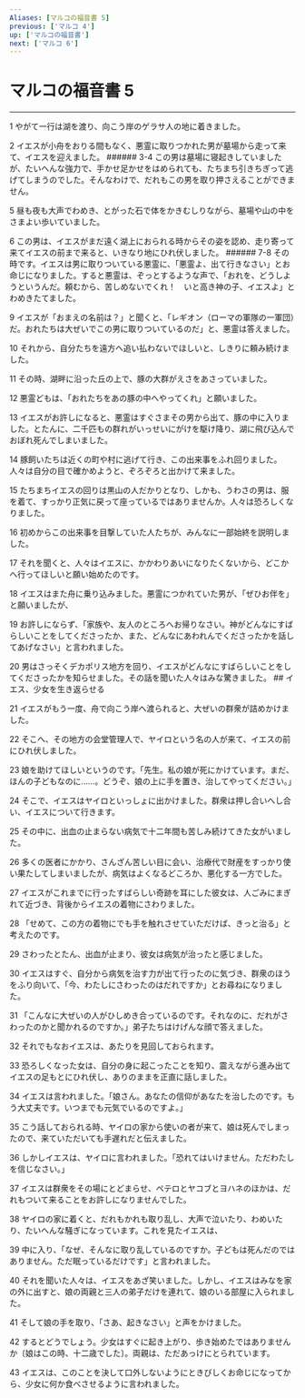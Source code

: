 ```yaml
---
Aliases: [マルコの福音書 5]
previous: ['マルコ 4']
up: ['マルコの福音書']
next: ['マルコ 6']
---
```

# マルコの福音書 5

***




1 
やがて一行は湖を渡り、向こう岸のゲラサ人の地に着きました。 



2 
イエスが小舟をおりる間もなく、悪霊に取りつかれた男が墓場から走って来て、イエスを迎えました。 ###### 3-4 この男は墓場に寝起きしていましたが、たいへんな強力で、手かせ足かせをはめられても、たちまち引きちぎって逃げてしまうのでした。そんなわけで、だれもこの男を取り押さえることができません。 



5 
昼も夜も大声でわめき、とがった石で体をかきむしりながら、墓場や山の中をさまよい歩いていました。 



6 
この男は、イエスがまだ遠く湖上におられる時からその姿を認め、走り寄って来てイエスの前まで来ると、いきなり地にひれ伏しました。 ###### 7-8 その時です。イエスは男に取りついている悪霊に、「悪霊よ、出て行きなさい」とお命じになりました。すると悪霊は、ぞっとするような声で、「おれを、どうしようというんだ。頼むから、苦しめないでくれ！　いと高き神の子、イエスよ」とわめきたてました。 



9 
イエスが「おまえの名前は？」と聞くと、「レギオン（ローマの軍隊の一軍団）だ。おれたちは大ぜいでこの男に取りついているのだ」と、悪霊は答えました。 



10 
それから、自分たちを遠方へ追い払わないでほしいと、しきりに頼み続けました。 



11 
その時、湖畔に沿った丘の上で、豚の大群がえさをあさっていました。 



12 
悪霊どもは、「おれたちをあの豚の中へやってくれ」と願いました。 



13 
イエスがお許しになると、悪霊はすぐさまその男から出て、豚の中に入りました。とたんに、二千匹もの群れがいっせいにがけを駆け降り、湖に飛び込んでおぼれ死んでしまいました。 



14 
豚飼いたちは近くの町や村に逃げて行き、この出来事をふれ回りました。人々は自分の目で確かめようと、ぞろぞろと出かけて来ました。 



15 
たちまちイエスの回りは黒山の人だかりとなり、しかも、うわさの男は、服を着て、すっかり正気に戻って座っているではありませんか。人々は恐ろしくなりました。 



16 
初めからこの出来事を目撃していた人たちが、みんなに一部始終を説明しました。 



17 
それを聞くと、人々はイエスに、かかわりあいになりたくないから、どこかへ行ってほしいと願い始めたのです。 



18 
イエスはまた舟に乗り込みました。悪霊につかれていた男が、「ぜひお伴を」と願いましたが、 



19 
お許しにならず、「家族や、友人のところへお帰りなさい。神がどんなにすばらしいことをしてくださったか、また、どんなにあわれんでくださったかを話してあげなさい」と言われました。 



20 
男はさっそくデカポリス地方を回り、イエスがどんなにすばらしいことをしてくださったかを知らせました。その話を聞いた人々はみな驚きました。 ## イエス、少女を生き返らせる 



21 
イエスがもう一度、舟で向こう岸へ渡られると、大ぜいの群衆が詰めかけました。 



22 
そこへ、その地方の会堂管理人で、ヤイロという名の人が来て、イエスの前にひれ伏しました。 



23 
娘を助けてほしいというのです。「先生。私の娘が死にかけています。まだ、ほんの子どもなのに……。どうぞ、娘の上に手を置き、治してやってください。」 



24 
そこで、イエスはヤイロといっしょに出かけました。群衆は押し合いへし合い、イエスについて行きます。 



25 
その中に、出血の止まらない病気で十二年間も苦しみ続けてきた女がいました。 



26 
多くの医者にかかり、さんざん苦しい目に会い、治療代で財産をすっかり使い果たしてしまいましたが、病気はよくなるどころか、悪化する一方でした。 



27 
イエスがこれまでに行ったすばらしい奇跡を耳にした彼女は、人ごみにまぎれて近づき、背後からイエスの着物にさわりました。 



28 
「せめて、この方の着物にでも手を触れさせていただけば、きっと治る」と考えたのです。 



29 
さわったとたん、出血が止まり、彼女は病気が治ったと感じました。 



30 
イエスはすぐ、自分から病気を治す力が出て行ったのに気づき、群衆のほうをふり向いて、「今、わたしにさわったのはだれですか」とお尋ねになりました。 



31 
「こんなに大ぜいの人がひしめき合っているのです。それなのに、だれがさわったのかと聞かれるのですか。」弟子たちはけげんな顔で答えました。 



32 
それでもなおイエスは、あたりを見回しておられます。 



33 
恐ろしくなった女は、自分の身に起こったことを知り、震えながら進み出てイエスの足もとにひれ伏し、ありのままを正直に話しました。 



34 
イエスは言われました。「娘さん。あなたの信仰があなたを治したのです。もう大丈夫です。いつまでも元気でいるのですよ。」 



35 
こう話しておられる時、ヤイロの家から使いの者が来て、娘は死んでしまったので、来ていただいても手遅れだと伝えました。 



36 
しかしイエスは、ヤイロに言われました。「恐れてはいけません。ただわたしを信じなさい。」 



37 
イエスは群衆をその場にとどまらせ、ペテロとヤコブとヨハネのほかは、だれもついて来ることをお許しになりませんでした。 



38 
ヤイロの家に着くと、だれもかれも取り乱し、大声で泣いたり、わめいたり、たいへんな騒ぎになっています。これを見たイエスは、 



39 
中に入り、「なぜ、そんなに取り乱しているのですか。子どもは死んだのではありません。ただ眠っているだけです」と言われました。 



40 
それを聞いた人々は、イエスをあざ笑いました。しかし、イエスはみなを家の外に出すと、娘の両親と三人の弟子だけを連れて、娘のいる部屋に入られました。 



41 
そして娘の手を取り、「さあ、起きなさい」と声をかけました。 



42 
するとどうでしょう。少女はすぐに起き上がり、歩き始めたではありませんか〔娘はこの時、十二歳でした〕。両親は、ただあっけにとられています。 



43 
イエスは、このことを決して口外しないようにときびしくお命じになってから、少女に何か食べさせるように言われました。
